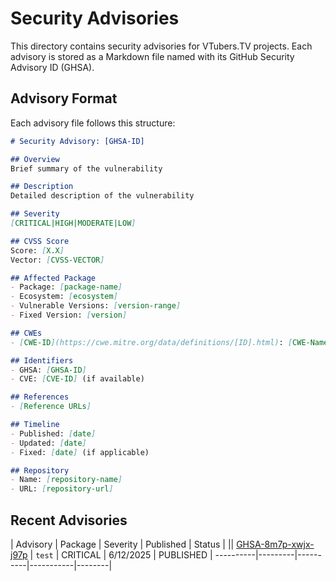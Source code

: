 # Security Advisories

This directory contains security advisories for VTubers.TV projects. Each advisory is stored as a Markdown file named with its GitHub Security Advisory ID (GHSA).

## Advisory Format

Each advisory file follows this structure:

```markdown
# Security Advisory: [GHSA-ID]

## Overview
Brief summary of the vulnerability

## Description
Detailed description of the vulnerability

## Severity
[CRITICAL|HIGH|MODERATE|LOW]

## CVSS Score
Score: [X.X]
Vector: [CVSS-VECTOR]

## Affected Package
- Package: [package-name]
- Ecosystem: [ecosystem]
- Vulnerable Versions: [version-range]
- Fixed Version: [version]

## CWEs
- [CWE-ID](https://cwe.mitre.org/data/definitions/[ID].html): [CWE-Name]

## Identifiers
- GHSA: [GHSA-ID]
- CVE: [CVE-ID] (if available)

## References
- [Reference URLs]

## Timeline
- Published: [date]
- Updated: [date]
- Fixed: [date] (if applicable)

## Repository
- Name: [repository-name]
- URL: [repository-url]
```

## Recent Advisories

| Advisory | Package | Severity | Published | Status |
|| [GHSA-8m7p-xwjx-j97p](./GHSA-8m7p-xwjx-j97p.md) | `test` | CRITICAL | 6/12/2025 | PUBLISHED |
----------|---------|----------|-----------|--------|
